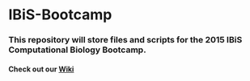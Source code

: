 IBiS-Bootcamp
=============

### This repository will store files and scripts for the 2015 IBiS Computational Biology Bootcamp. 

#### Check out our [Wiki](https://github.com/AndersenLab/IBiS-Bootcamp/wiki)

